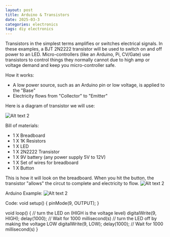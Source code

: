 ```yaml
---
layout: post
title: Arduino & Transistors
date: 2025-03-3
categories: electronics
tags: diy electronics
---
```

Transistors in the simplest terms amplifies or switches electrical signals. In these examples, a BJT 2N2222 transistor will be used to switch on and off power to an LED.
Micro-controllers (like an Arduino, Pi, CV/Gate) use transistors to control things they normally cannot due to high amp or voltage demand and keep you micro-controller safe.

How it works:
* A low power source, such as an Arduino pin or low voltage, is applied to the "Base"
* Electricity flows from "Collector" to "Emitter"

Here is a diagram of transistor we will use:

![Alt text 2](https://32bitwave.github.io/32bitcoffee/images/paintBJT.png)

Bill of materials:
* 1 X Breadboard
* 1 X 1K Resistors
* 1 X LED
* 1 X 2N2222 Transistor
* 1 X 9V battery (any power supply 5V to 12V)
* 1 X Set of wires for breadboard
* 1 X Button

This is how it will look on the breadboard. When you hit the button, the transistor "allows" the circut to complete and electricity to flow.
![Alt text 2](https://32bitwave.github.io/32bitcoffee/images/tinkercadTransistor2n2222.png) 

Arduino Example:
![Alt text 2](https://32bitwave.github.io/32bitcoffee/images/arduinoTransistor.png)

Code:
void setup()
{
  pinMode(9, OUTPUT);
}

void loop()
{
  // turn the LED on (HIGH is the voltage level)
  digitalWrite(9, HIGH);
  delay(1000); // Wait for 1000 millisecond(s)
  // turn the LED off by making the voltage LOW
  digitalWrite(9, LOW);
  delay(1000); // Wait for 1000 millisecond(s)
}
